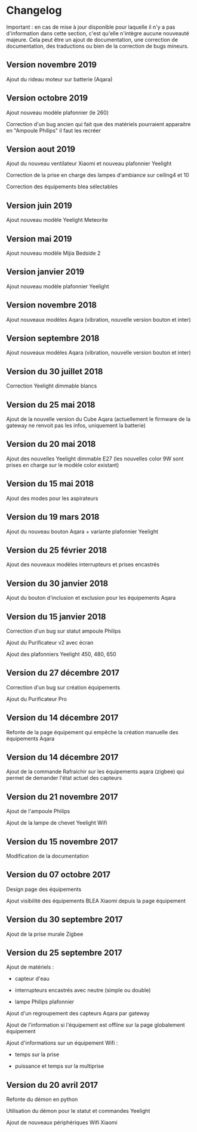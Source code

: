 # Changelog

Important : en cas de mise à jour disponible pour laquelle il n'y a pas d'information dans cette section, c'est qu'elle n'intègre aucune nouveauté majeure. Cela peut être un ajout de documentation, une correction de documentation, des traductions ou bien de la correction de bugs mineurs.

## Version novembre 2019

Ajout du rideau moteur sur batterie (Aqara)

## Version octobre 2019

Ajout nouveau modèle plafonnier (le 260)

Correction d'un bug ancien qui fait que des matériels pourraient apparaitre en "Ampoule Philips" il faut les recréer

## Version aout 2019

Ajout du nouveau ventilateur Xiaomi et nouveau plafonnier Yeelight

Correction de la prise en charge des lampes d'ambiance sur ceiling4 et 10

Correction des équipements blea sélectables

## Version juin 2019

Ajout nouveau modèle Yeelight Meteorite

## Version mai 2019

Ajout nouveau modèle Mijia Bedside 2

## Version janvier 2019

Ajout nouveau modèle plafonnier Yeelight

## Version novembre 2018

Ajout nouveaux modèles Aqara (vibration, nouvelle version bouton et inter)

## Version septembre 2018

Ajout nouveaux modèles Aqara (vibration, nouvelle version bouton et inter)

## Version du 30 juillet 2018

Correction Yeelight dimmable blancs

## Version du 25 mai 2018

Ajout de la nouvelle version du Cube Aqara (actuellement le firmware de la gateway ne renvoit pas les infos, uniquement la batterie)

## Version du 20 mai 2018

Ajout des nouvelles Yeelight dimmable E27 (les nouvelles color 9W sont prises en charge sur le modèle color existant)

## Version du 15 mai 2018

Ajout des modes pour les aspirateurs

## Version du 19 mars 2018

Ajout du nouveau bouton Aqara + variante plafonnier Yeelight

## Version du 25 février 2018

Ajout des nouveaux modèles interrupteurs et prises encastrés

## Version du 30 janvier 2018

Ajout du bouton d'inclusion et exclusion pour les équipements Aqara

## Version du 15 janvier 2018

Correction d'un bug sur statut ampoule Philips

Ajout du Purificateur v2 avec écran

Ajout des plafonniers Yeelight 450, 480, 650

## Version du 27 décembre 2017

Correction d'un bug sur création équipements

Ajout du Purificateur Pro

## Version du 14 décembre 2017

Refonte de la page équipement qui empêche la création manuelle des équipements Aqara

## Version du 14 décembre 2017

Ajout de la commande Rafraichir sur les équipements aqara (zigbee) qui permet de demander l'état actuel des capteurs

## Version du 21 novembre 2017

Ajout de l'ampoule Philips

Ajout de la lampe de chevet Yeelight Wifi

## Version du 15 novembre 2017

Modification de la documentation

## Version du 07 octobre 2017

Design page des équipements

Ajout visibilité des équipements BLEA Xiaomi depuis la page équipement

## Version du 30 septembre 2017

Ajout de la prise murale Zigbee

## Version du 25 septembre 2017

Ajout de matériels :

* capteur d'eau

* interrupteurs encastrés avec neutre (simple ou double)

* lampe Philips plafonnier


Ajout d'un regroupement des capteurs Aqara par gateway

Ajout de l'information si l'équipement est offline sur la page globalement équipement

Ajout d'informations sur un équipement Wifi :

* temps sur la prise

* puissance et temps sur la multiprise

## Version du 20 avril 2017

Refonte du démon en python

Utilisation du démon pour le statut et commandes Yeelight

Ajout de nouveaux périphériques Wifi Xiaomi
